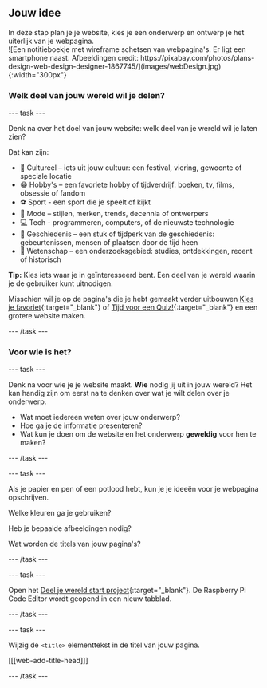 ## Jouw idee

<div style="display: flex; flex-wrap: wrap">
<div style="flex-basis: 200px; flex-grow: 1; margin-right: 15px;">
In deze stap plan je je website, kies je een onderwerp en ontwerp je het uiterlijk van je webpagina.
</div>
<div>
![Een notitieboekje met wireframe schetsen van webpagina's. Er ligt een smartphone naast. Afbeeldingen credit: https://pixabay.com/photos/plans-design-web-design-designer-1867745/](images/webDesign.jpg){:width="300px"}
</div>
</div>

### Welk deel van jouw wereld wil je delen?

\--- task ---

Denk na over het doel van jouw website: welk deel van je wereld wil je laten zien?

Dat kan zijn:

- 🎊 Cultureel – iets uit jouw cultuur: een festival, viering, gewoonte of speciale locatie
- 😁 Hobby's – een favoriete hobby of tijdverdrijf: boeken, tv, films, obsessie of fandom
- ⚽ Sport - een sport die je speelt of kijkt
- 👗 Mode – stijlen, merken, trends, decennia of ontwerpers
- 💻 Tech - programmeren, computers, of de nieuwste technologie
- 📙 Geschiedenis – een stuk of tijdperk van de geschiedenis: gebeurtenissen, mensen of plaatsen door de tijd heen
- 🔬 Wetenschap – een onderzoeksgebied: studies, ontdekkingen, recent of historisch

**Tip:** Kies iets waar je in geïnteresseerd bent. Een deel van je wereld waarin je de gebruiker kunt uitnodigen.

Misschien wil je op de pagina's die je hebt gemaakt verder uitbouwen [Kies je favoriet](https://projects.raspberrypi.org/en/projects/pick-your-favourite){:target="_blank"} of [Tijd voor een Quiz!](https://projects.raspberrypi.org/en/projects/quiz-time){:target="_blank"} en een grotere website maken.

\--- /task ---

### Voor wie is het?

\--- task ---

Denk na voor wie je je website maakt. **Wie** nodig jij uit in jouw wereld? Het kan handig zijn om eerst na te denken over wat je wilt delen over je onderwerp.

- Wat moet iedereen weten over jouw onderwerp?
- Hoe ga je de informatie presenteren?
- Wat kun je doen om de website en het onderwerp **geweldig** voor hen te maken?

\--- /task ---

\--- task ---

Als je papier en pen of een potlood hebt, kun je je ideeën voor je webpagina opschrijven.

Welke kleuren ga je gebruiken?

Heb je bepaalde afbeeldingen nodig?

Wat worden de titels van jouw pagina's?

\--- /task ---

\--- task ---

Open het [Deel je wereld start project](https://editor.raspberrypi.org/en/projects/share-your-world-starter){:target="_blank"}. De Raspberry Pi Code Editor wordt geopend in een nieuw tabblad.

\--- /task ---

\--- task ---

Wijzig de `<title>` elementtekst in de titel van jouw pagina.

[[[web-add-title-head]]]

\--- /task ---
